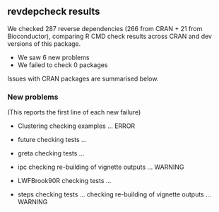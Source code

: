 ## revdepcheck results

We checked 287 reverse dependencies (266 from CRAN + 21 from Bioconductor), comparing R CMD check results across CRAN and dev versions of this package.

 * We saw 6 new problems
 * We failed to check 0 packages

Issues with CRAN packages are summarised below.

### New problems
(This reports the first line of each new failure)

* Clustering
  checking examples ... ERROR

* future
  checking tests ...

* greta
  checking tests ...

* ipc
  checking re-building of vignette outputs ... WARNING

* LWFBrook90R
  checking tests ...

* steps
  checking tests ...
  checking re-building of vignette outputs ... WARNING

